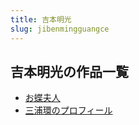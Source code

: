```yaml
---
title: 吉本明光
slug: jibenmingguangce
---
```


## 吉本明光の作品一覧

- [お蝶夫人](odiefuren-b2c)
- [三浦環のプロフィール](sanpuhuannopuro-263)

